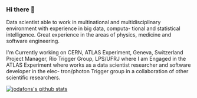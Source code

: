 ### Hi there 👋

Data scientist able to work in multinational and multidisciplinary environment with experience in big data, computa-
tional and statistical intelligence. Great experience in the areas of physics, medicine and software engineering.

I'm Currently working on CERN, ATLAS Experiment, Geneva, Switzerland Project Manager, Rio Trigger Group, LPS/UFRJ where I am Engaged in the ATLAS Experiment where works as a data scientist researcher and software developer in the elec- tron/photon Trigger group in a collaboration of other scientific researchers. 

[![jodafons's github stats](https://github-readme-stats.vercel.app/api?username=jodafons&theme=vue)](https://github.com/jodafons)



<!--
**jodafons/jodafons** is a ✨ _special_ ✨ repository because its `README.md` (this file) appears on your GitHub profile.

Here are some ideas to get you started:

- 🔭 I’m currently working on ...
- 🌱 I’m currently learning ...
- 👯 I’m looking to collaborate on ...
- 🤔 I’m looking for help with ...
- 💬 Ask me about ...
- 📫 How to reach me: ...
- 😄 Pronouns: ...
- ⚡ Fun fact: ...
-->
